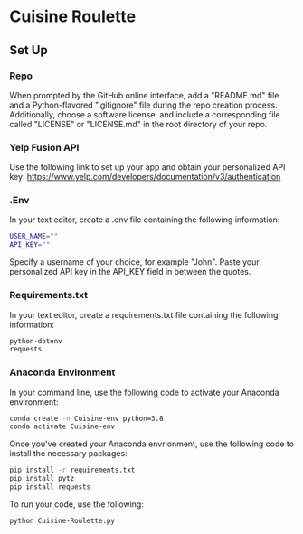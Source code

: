 # Cuisine Roulette

## Set Up

### Repo 

When prompted by the GitHub online interface, add a "README.md" file and a Python-flavored ".gitignore" file during the repo creation process. Additionally, choose a software license, and include a corresponding file called "LICENSE" or "LICENSE.md" in the root directory of your repo. 

### Yelp Fusion API

Use the following link to set up your app and obtain your personalized API key: 
https://www.yelp.com/developers/documentation/v3/authentication

### .Env

In your text editor, create a .env file containing the following information: 
```sh
USER_NAME=""
API_KEY=""
```
Specify a username of your choice, for example "John".
Paste your personalized API key in the API_KEY field in between the quotes.

### Requirements.txt

In your text editor, create a requirements.txt file containing the following information: 
```sh
python-dotenv
requests
```

### Anaconda Environment

In your command line, use the following code to activate your Anaconda environment: 
```sh
conda create -n Cuisine-env python=3.8 
conda activate Cuisine-env
```

Once you've created your Anaconda envrionment, use the following code to install the necessary packages: 
```sh
pip install -r requirements.txt
pip install pytz
pip install requests
```

To run your code, use the following:
```sh
python Cuisine-Roulette.py
```